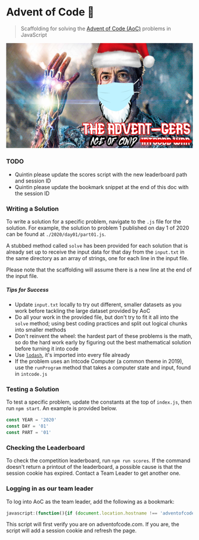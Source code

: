 # Advent of Code 🎄

> Scaffolding for solving the [Advent of Code (AoC)](https://adventofcode.com) problems in JavaScript

![Age of COVID](./age-of-covid.png)

### TODO

* Quintin please update the scores script with the new leaderboard path and session ID
* Quintin please update the bookmark snippet at the end of this doc with the session ID

### Writing a Solution

To write a solution for a specific problem, navigate to the `.js` file for the solution. For example, the solution to problem 1 published on day 1 of 2020 can be found at `./2020/day01/part01.js`.

A stubbed method called `solve` has been provided for each solution that is already set up to receive the input data for that day from the `input.txt` in the same directory as an array of strings, one for each line in the input file.

Please note that the scaffolding will assume there is a new line at the end of the input file.

##### Tips for Success

* Update `input.txt` locally to try out different, smaller datasets as you work before tackling the large dataset provided by AoC
* Do all your work in the provided file, but don't try to fit it all into the `solve` method; using best coding practices and split out logical chunks into smaller methods
* Don't reinvent the wheel: the hardest part of these problems is the math, so do the hard work early by figuring out the best mathematical solution before turning it into code
* Use [`lodash`](https://lodash.com/docs/4.17.15), it's imported into every file already
* If the problem uses an Intcode Computer (a common theme in 2019), use the `runProgram` method that takes a computer state and input, found in `intcode.js`

### Testing a Solution

To test a specific problem, update the constants at the top of `index.js`, then run `npm start`. An example is provided below.

```js
const YEAR = '2020'
const DAY = '01'
const PART = '01'
```

### Checking the Leaderboard

To check the competition leaderboard, run `npm run scores`. If the command doesn't return a printout of the leaderboard, a possible cause is that the session cookie has expired. Contact a Team Leader to get another one.

### Logging in as our team leader

To log into AoC as the team leader, add the following as a bookmark:

```javascript
javascript:(function(){if (document.location.hostname !== 'adventofcode.com') {alert('Go to adventofcode.com first');} else {document.cookie = 'session=53616c7465645f5f5f70ff23b1927741e956e864c02995c20d8d640d1994e767908cbedc36cca27e5cbc5aeb6b3b39ad'; window.location.reload();}})()
```

This script will first verify you are on adventofcode.com. If you are, the script will add a session cookie and refresh the page.
